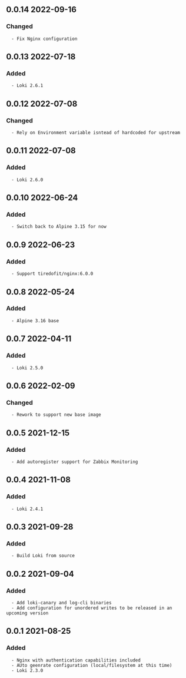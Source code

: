 ## 0.0.14 2022-09-16 <dave at tiredofit dot ca>

   ### Changed
      - Fix Nginx configuration


## 0.0.13 2022-07-18 <dave at tiredofit dot ca>

   ### Added
      - Loki 2.6.1


## 0.0.12 2022-07-08 <dave at tiredofit dot ca>

   ### Changed
      - Rely on Environment variable isntead of hardcoded for upstream


## 0.0.11 2022-07-08 <dave at tiredofit dot ca>

   ### Added
      - Loki 2.6.0


## 0.0.10 2022-06-24 <dave at tiredofit dot ca>

   ### Added
      - Switch back to Alpine 3.15 for now


## 0.0.9 2022-06-23 <dave at tiredofit dot ca>

   ### Added
      - Support tiredofit/nginx:6.0.0


## 0.0.8 2022-05-24 <dave at tiredofit dot ca>

   ### Added
      - Alpine 3.16 base


## 0.0.7 2022-04-11 <dave at tiredofit dot ca>

   ### Added
      - Loki 2.5.0


## 0.0.6 2022-02-09 <dave at tiredofit dot ca>

   ### Changed
      - Rework to support new base image


## 0.0.5 2021-12-15 <dave at tiredofit dot ca>

   ### Added
      - Add autoregister support for Zabbix Monitoring


## 0.0.4 2021-11-08 <dave at tiredofit dot ca>

   ### Added
      - Loki 2.4.1


## 0.0.3 2021-09-28 <dave at tiredofit dot ca>

   ### Added
      - Build Loki from source


## 0.0.2 2021-09-04 <dave at tiredofit dot ca>

   ### Added
      - Add loki-canary and log-cli binaries
      - Add configuration for unordered writes to be released in an upcoming version


## 0.0.1 2021-08-25 <dave at tiredofit dot ca>

   ### Added
      - Nginx with authentication capabilities included
      - AUto geenrate configuration (local/filesystem at this time)
      - Loki 2.3.0


